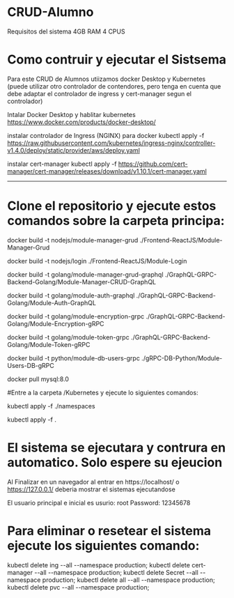 # CRUD-Alumno

Requisitos del sistema
4GB RAM
4 CPUS

# Como contruir y ejecutar el Sistsema

Para este CRUD de Alumnos utiizamos docker Desktop y Kubernetes (puede utilizar otro controlador de contendores, pero tenga en cuenta que debe adaptar el controlador de ingress y cert-manager segun el controlador)

Intalar Docker Desktop y hablitar kubernetes
https://www.docker.com/products/docker-desktop/
 
instalar controlador de Ingress (NGINX) para docker
kubectl apply -f https://raw.githubusercontent.com/kubernetes/ingress-nginx/controller-v1.4.0/deploy/static/provider/aws/deploy.yaml

instalar cert-manager 
kubectl apply -f https://github.com/cert-manager/cert-manager/releases/download/v1.10.1/cert-manager.yaml

------------------------------



# Clone el repositorio y ejecute estos comandos sobre la carpeta principa:

docker build -t nodejs/module-manager-grud ./Frontend-ReactJS/Module-Manager-Grud

docker build -t nodejs/login ./Frontend-ReactJS/Module-Login

docker build -t golang/module-manager-grud-graphql ./GraphQL-GRPC-Backend-Golang/Module-Manager-CRUD-GraphQL

docker build -t golang/module-auth-graphql ./GraphQL-GRPC-Backend-Golang/Module-Auth-GraphQL

docker build -t golang/module-encryption-grpc ./GraphQL-GRPC-Backend-Golang/Module-Encryption-gRPC

docker build -t golang/module-token-grpc ./GraphQL-GRPC-Backend-Golang/Module-Token-gRPC

docker build -t python/module-db-users-grpc ./gRPC-DB-Python/Module-Users-DB-gRPC

docker pull mysql:8.0



#Entre a la carpeta /Kubernetes y ejecute lo siguientes comandos:

kubectl apply -f ./namespaces

kubectl apply -f .



# El sistema se ejecutara y contrura en automatico. Solo espere su ejeucion 

Al Finalizar en un navegador al entrar en https://localhost/ o https://127.0.0.1/ deberia mostrar el sistemas ejecutandose

El usuario principal e inicial es
  usurio: root
  Password: 12345678
  
  
 # Para eliminar o resetear el sistema ejecute los siguientes comando:
 kubectl delete ing --all --namespace production;
kubectl delete cert-manager --all --namespace production;
kubectl delete Secret --all --namespace production; 
kubectl delete all --all --namespace production;
kubectl delete pvc --all --namespace production; 
